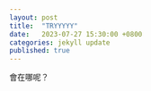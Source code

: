 ```yaml
---
layout: post
title:  "TRYYYYY"
date:   2023-07-27 15:30:00 +0800
categories: jekyll update
published: true
---
```

會在哪呢？
